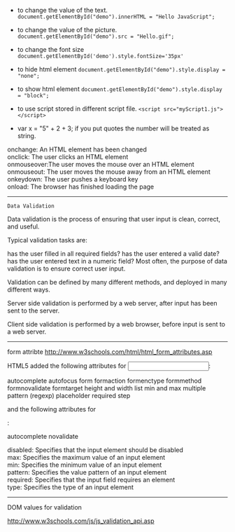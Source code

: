 * to change the value of the text. 
	```document.getElementById("demo").innerHTML = "Hello JavaScript";```

* to change the value of the picture. 
	```document.getElementById("demo").src = "Hello.gif";```

*  to change the font size 
	```document.getElementById('demo').style.fontSize='35px' ```

*  to hide html element 
	```document.getElementById("demo").style.display = "none";```

*  to show html element 
	```document.getElementById("demo").style.display = "block";```

* to use script stored in different script file.
	``` <script src="myScript1.js"></script> ```

*  var x = "5" + 2 + 3; if you put quotes the number will be treated as string.


onchange:	An HTML element has been changed  
onclick:	The user clicks an HTML element  
onmouseover:The user moves the mouse over an HTML element  
onmouseout:	The user moves the mouse away from an HTML element  
onkeydown:	The user pushes a keyboard key  
onload: 	The browser has finished loading the page  


__________________________________________________________________________________________________


```Data Validation```

Data validation is the process of ensuring that user input is clean, correct, and useful.

Typical validation tasks are:

has the user filled in all required fields?
has the user entered a valid date?
has the user entered text in a numeric field?
Most often, the purpose of data validation is to ensure correct user input.

Validation can be defined by many different methods, and deployed in many different ways.

Server side validation is performed by a web server, after input has been sent to the server.

Client side validation is performed by a web browser, before input is sent to a web server.

__________________________________________________________________________________________________

form attribte
http://www.w3schools.com/html/html_form_attributes.asp

HTML5 added the following attributes for <input>:
 
autocomplete 
autofocus 
form 
formaction 
formenctype 
formmethod 
formnovalidate 
formtarget 
height and width 
list 
min and max 
multiple 
pattern (regexp) 
placeholder 
required 
step 

and the following attributes for <form>:

autocomplete
novalidate

disabled:	Specifies that the input element should be disabled  
max:	Specifies the maximum value of an input element  
min:	Specifies the minimum value of an input element  
pattern:	Specifies the value pattern of an input element  
required:	Specifies that the input field requires an element  
type: 	Specifies the type of an input element  

________________________________________________________________________________________________

DOM values for validation

http://www.w3schools.com/js/js_validation_api.asp

